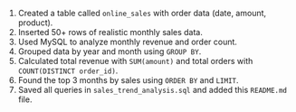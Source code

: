 1. Created a table called `online_sales` with order data (date, amount, product).
2. Inserted 50+ rows of realistic monthly sales data.
3. Used MySQL to analyze monthly revenue and order count.
4. Grouped data by year and month using `GROUP BY`.
5. Calculated total revenue with `SUM(amount)` and total orders with `COUNT(DISTINCT order_id)`.
6. Found the top 3 months by sales using `ORDER BY` and `LIMIT`.
7. Saved all queries in `sales_trend_analysis.sql` and added this `README.md` file.
